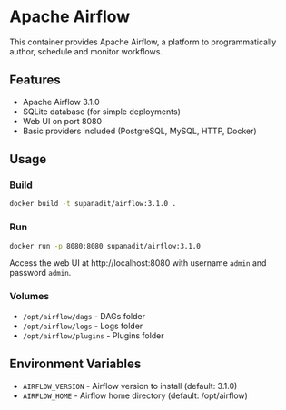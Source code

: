 # Apache Airflow

This container provides Apache Airflow, a platform to programmatically author, schedule and monitor workflows.

## Features

- Apache Airflow 3.1.0
- SQLite database (for simple deployments)
- Web UI on port 8080
- Basic providers included (PostgreSQL, MySQL, HTTP, Docker)

## Usage

### Build

```bash
docker build -t supanadit/airflow:3.1.0 .
```

### Run

```bash
docker run -p 8080:8080 supanadit/airflow:3.1.0
```

Access the web UI at http://localhost:8080 with username `admin` and password `admin`.

### Volumes

- `/opt/airflow/dags` - DAGs folder
- `/opt/airflow/logs` - Logs folder
- `/opt/airflow/plugins` - Plugins folder

## Environment Variables

- `AIRFLOW_VERSION` - Airflow version to install (default: 3.1.0)
- `AIRFLOW_HOME` - Airflow home directory (default: /opt/airflow)